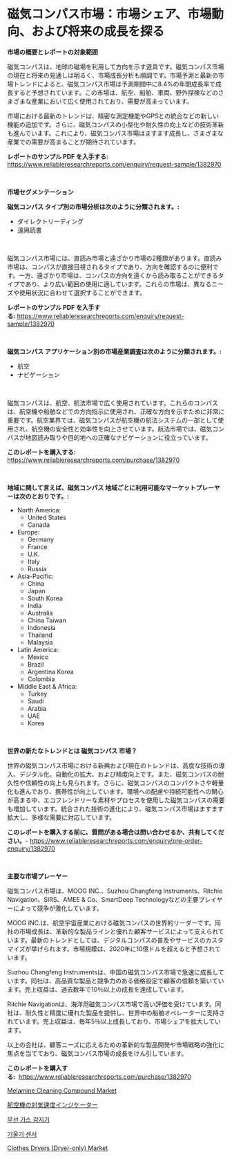 <p><h1>磁気コンパス市場：市場シェア、市場動向、および将来の成長を探る</h1></p><p><strong>市場の概要とレポートの対象範囲</strong></p>
<p><p>磁気コンパスは、地球の磁場を利用して方向を示す道具です。磁気コンパス市場の現在と将来の見通しは明るく、市場成長分析も順調です。市場予測と最新の市場トレンドによると、磁気コンパス市場は予測期間中に8.4%の年間成長率で成長すると予想されています。この市場は、航空、船舶、車両、野外探検などのさまざまな産業において広く使用されており、需要が高まっています。</p><p>市場における最新のトレンドは、精密な測定機能やGPSとの統合などの新しい機能の追加です。さらに、磁気コンパスの小型化や耐久性の向上などの技術革新も進んでいます。これにより、磁気コンパス市場はますます成長し、さまざまな産業での需要が高まることが期待されています。</p></p>
<p><strong>レポートのサンプル PDF を入手する:</strong> <a href="https://www.reliableresearchreports.com/enquiry/request-sample/1382970">https://www.reliableresearchreports.com/enquiry/request-sample/1382970</a></p>
<p>&nbsp;</p>
<p><strong>市場セグメンテーション</strong></p>
<p><strong>磁気コンパス タイプ別の市場分析は次のように分類されます。:</strong></p>
<p><ul><li>ダイレクトリーディング</li><li>遠隔読書</li></ul></p>
<p>&nbsp;</p>
<p><p>磁気コンパス市場には、直読み市場と遠ざかり市場の2種類があります。直読み市場は、コンパスが直接目視されるタイプであり、方向を確認するのに便利です。一方、遠ざかり市場は、コンパスの方向を遠くから読み取ることができるタイプであり、より広い範囲の使用に適しています。これらの市場は、異なるニーズや使用状況に合わせて選択することができます。</p></p>
<p><strong>レポートのサンプル PDF を入手する:</strong>&nbsp;<a href="https://www.reliableresearchreports.com/enquiry/request-sample/1382970">https://www.reliableresearchreports.com/enquiry/request-sample/1382970</a></p>
<p>&nbsp;</p>
<p><strong> 磁気コンパス アプリケーション別の市場産業調査は次のように分類されます。:</strong></p>
<p><ul><li>航空</li><li>ナビゲーション</li></ul></p>
<p>&nbsp;</p>
<p><p>磁気コンパスは、航空、航法市場で広く使用されています。これらのコンパスは、航空機や船舶などでの方向指示に使用され、正確な方向を示すために非常に重要です。航空業界では、磁気コンパスが航空機の航法システムの一部として使用され、航空機の安全性と効率性を向上させています。航法市場では、磁気コンパスが地図読み取りや目的地への正確なナビゲーションに役立っています。</p></p>
<p><strong>このレポートを購入する:</strong>&nbsp; <a href="https://www.reliableresearchreports.com/purchase/1382970">https://www.reliableresearchreports.com/purchase/1382970</a></p>
<p>&nbsp;</p>
<p><strong>地域に関して言えば、磁気コンパス 地域ごとに利用可能なマーケットプレーヤーは次のとおりです。:</strong></p>
<p><ul>
    <li>
        North America:
        <ul>
            <li>United States</li>
            <li>Canada</li>
        </ul>
    </li>
    <li>
        Europe:
        <ul>
            <li>Germany</li>
            <li>France</li>
            <li>U.K.</li>
            <li>Italy</li>
            <li>Russia</li>
        </ul>
    </li>
    <li>
        Asia-Pacific:
        <ul>
            <li>China</li>
            <li>Japan</li>
            <li>South Korea</li>
            <li>India</li>
            <li>Australia</li>
            <li>China Taiwan</li>
            <li>Indonesia</li>
            <li>Thailand</li>
            <li>Malaysia</li>
        </ul>
    </li>
    <li>
        Latin America:
        <ul>
            <li>Mexico</li>
            <li>Brazil</li>
            <li>Argentina Korea</li>
            <li>Colombia</li>
        </ul>
    </li>
    <li>
        Middle East & Africa:
        <ul>
            <li>Turkey</li>
            <li>Saudi</li>
            <li>Arabia</li>
            <li>UAE</li>
            <li>Korea</li>
        </ul>
    </li>
    </ul></p>
<p>&nbsp;</p>
<p><strong>世界の新たなトレンドとは 磁気コンパス 市場？</strong></p>
<p><p>世界の磁気コンパス市場における新興および現在のトレンドは、高度な技術の導入、デジタル化、自動化の拡大、および精度向上です。また、磁気コンパスの耐久性や信頼性の向上も見られます。さらに、磁気コンパスのコンパクトさや軽量化も進んでおり、携帯性が向上しています。環境への配慮や持続可能性への関心が高まる中、エコフレンドリーな素材やプロセスを使用した磁気コンパスの需要も増加しています。統合された技術の進化により、磁気コンパス市場はますます拡大し、多様な需要に対応しています。</p></p>
<p><strong>このレポートを購入する前に、質問がある場合は問い合わせるか、共有してください。</strong>- <a href="https://www.reliableresearchreports.com/enquiry/pre-order-enquiry/1382970">https://www.reliableresearchreports.com/enquiry/pre-order-enquiry/1382970</a></p>
<p>&nbsp;</p>
<p><strong>主要な市場プレーヤー</strong></p>
<p><p>磁気コンパス市場は、MOOG INC.、Suzhou Changfeng Instruments、Ritchie Navigation、SIRS、AMEE & Co、SmartDeep Technologyなどの主要プレイヤーによって競争が激化しています。</p><p>MOOG INC.は、航空宇宙産業における磁気コンパスの世界的リーダーです。同社の市場成長は、革新的な製品ラインと優れた顧客サービスによって支えられています。最新のトレンドとしては、デジタルコンパスの普及やサービスのカスタマイズが挙げられます。市場規模は、2020年に10億ドルを超えると予想されています。</p><p>Suzhou Changfeng Instrumentsは、中国の磁気コンパス市場で急速に成長しています。同社は、高品質な製品と競争力のある価格設定で顧客の信頼を築いています。売上収益は、過去数年で10％以上の成長を達成しています。</p><p>Ritchie Navigationは、海洋用磁気コンパス市場で高い評価を受けています。同社は、耐久性と精度に優れた製品を提供し、世界中の船舶オペレーターに支持されています。売上収益は、毎年5％以上成長しており、市場シェアを拡大しています。</p><p>以上の会社は、顧客ニーズに応えるための革新的な製品開発や市場戦略の強化に焦点を当てており、磁気コンパス市場の成長をけん引しています。</p></p>
<p><strong>このレポートを購入する:</strong>&nbsp;&nbsp;<a href="https://www.reliableresearchreports.com/purchase/1382970">https://www.reliableresearchreports.com/purchase/1382970</a></p>
<p><p><a href="https://gratis-rainforest-2ca.notion.site/Melamine-Cleaning-Compound-Market-Size-and-Growth-Market-Segmentation-Regional-and-Country-Breakdo-c48d9a0388ae457f8198ef3ae27261fb">Melamine Cleaning Compound Market</a></p><p><a href="https://github.com/mreklxf44233/Market-Research-Report-List-1/blob/main/1515361186669.md">航空機の対気速度インジケーター</a></p><p><a href="https://github.com/vsr06p4p49/Market-Research-Report-List-1/blob/main/2279468186635.md">무선 가스 감지기</a></p><p><a href="https://github.com/oajzkywllm460/Market-Research-Report-List-1/blob/main/4032305186634.md">기울기 센서</a></p><p><a href="https://issuu.com/reportprime-2/docs/clothes-dryers-dryer-only-market-size-2030.pptx">Clothes Dryers (Dryer-only) Market</a></p></p>